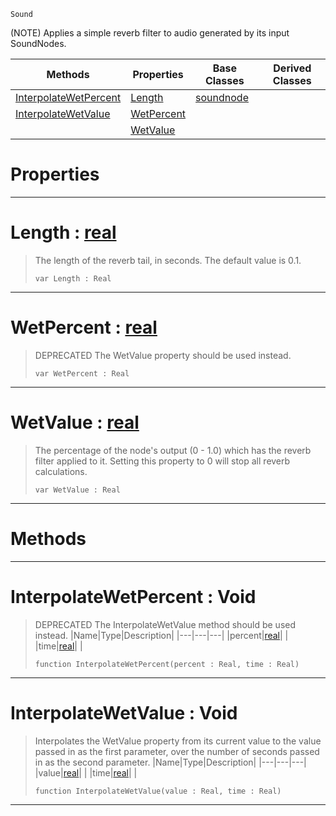  `Sound`

(NOTE) Applies a simple reverb filter to audio generated by its input SoundNodes.

|Methods|Properties|Base Classes|Derived Classes|
|---|---|---|---|
|[ InterpolateWetPercent](https://github.com/ZilchEngine/ZilchDocs/blob/master/code_reference/class_reference/reverbnode.markdown#interpolatewetpercent-vo)|[ Length](https://github.com/ZilchEngine/ZilchDocs/blob/master/code_reference/class_reference/reverbnode.markdown#length-zilch-engine-docum)|[soundnode](https://github.com/ZilchEngine/ZilchDocs/blob/master/code_reference/class_reference/soundnode.markdown)| |
|[ InterpolateWetValue](https://github.com/ZilchEngine/ZilchDocs/blob/master/code_reference/class_reference/reverbnode.markdown#interpolatewetvalue-void)|[ WetPercent](https://github.com/ZilchEngine/ZilchDocs/blob/master/code_reference/class_reference/reverbnode.markdown#wetpercent-zilch-engine-d)| | |
| |[ WetValue](https://github.com/ZilchEngine/ZilchDocs/blob/master/code_reference/class_reference/reverbnode.markdown#wetvalue-zilch-engine-doc)| | |


 #  Properties


---  
 #  Length : [real](https://github.com/ZilchEngine/ZilchDocs/blob/master/code_reference/nada_base_types/real.markdown)

> The length of the reverb tail, in seconds. The default value is 0.1.
> ``` lang=cpp, name=Nada
> var Length : Real


---  
 #  WetPercent : [real](https://github.com/ZilchEngine/ZilchDocs/blob/master/code_reference/nada_base_types/real.markdown)

> DEPRECATED The WetValue property should be used instead.
> ``` lang=cpp, name=Nada
> var WetPercent : Real


---  
 #  WetValue : [real](https://github.com/ZilchEngine/ZilchDocs/blob/master/code_reference/nada_base_types/real.markdown)

> The percentage of the node's output (0 - 1.0) which has the reverb filter applied to it. Setting this property to 0 will stop all reverb calculations.
> ``` lang=cpp, name=Nada
> var WetValue : Real


---  
 #  Methods


---  
 #  InterpolateWetPercent : Void

> DEPRECATED The InterpolateWetValue method should be used instead.
> |Name|Type|Description|
> |---|---|---|
> |percent|[real](https://github.com/ZilchEngine/ZilchDocs/blob/master/code_reference/nada_base_types/real.markdown)| |
> |time|[real](https://github.com/ZilchEngine/ZilchDocs/blob/master/code_reference/nada_base_types/real.markdown)| |
> ``` lang=cpp, name=Nada
> function InterpolateWetPercent(percent : Real, time : Real)
> ``` 


---  
 #  InterpolateWetValue : Void

> Interpolates the WetValue property from its current value to the value passed in as the first parameter, over the number of seconds passed in as the second parameter.
> |Name|Type|Description|
> |---|---|---|
> |value|[real](https://github.com/ZilchEngine/ZilchDocs/blob/master/code_reference/nada_base_types/real.markdown)| |
> |time|[real](https://github.com/ZilchEngine/ZilchDocs/blob/master/code_reference/nada_base_types/real.markdown)| |
> ``` lang=cpp, name=Nada
> function InterpolateWetValue(value : Real, time : Real)
> ``` 


---  
 

 